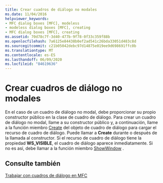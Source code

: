 ```yaml
---
title: Crear cuadros de diálogo no modales
ms.date: 11/04/2016
helpviewer_keywords:
- MFC dialog boxes [MFC], modeless
- modeless dialog boxes [MFC], creating
- MFC dialog boxes [MFC], creating
ms.assetid: 70d78c7f-3d40-477b-9f78-0f33c359f88b
ms.openlocfilehash: 7a6125e84438b0ef2ad541c26bda33051d483c8d
ms.sourcegitcommit: c21b05042debc97d14875e019ee9d698691ffc0b
ms.translationtype: MT
ms.contentlocale: es-ES
ms.lasthandoff: 06/09/2020
ms.locfileid: "84619636"
---
```

# <a name="creating-modeless-dialog-boxes"></a>Crear cuadros de diálogo no modales

En el caso de un cuadro de diálogo no modal, debe proporcionar su propio constructor público en la clase de cuadro de diálogo. Para crear un cuadro de diálogo no modal, llame a su constructor público y, a continuación, llame a la función miembro [Create](reference/cdialog-class.md#create) del objeto de cuadro de diálogo para cargar el recurso de cuadro de diálogo. Puede llamar a **Create** durante o después de la llamada al constructor. Si el recurso de cuadro de diálogo tiene la propiedad **WS_VISIBLE**, el cuadro de diálogo aparece inmediatamente. Si no es así, debe llamar a la función miembro [ShowWindow](reference/cwnd-class.md#showwindow) .

## <a name="see-also"></a>Consulte también

[Trabajar con cuadros de diálogo en MFC](life-cycle-of-a-dialog-box.md)
